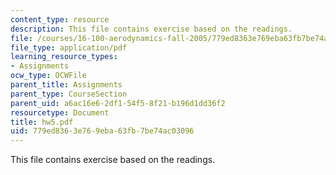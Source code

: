 ```yaml
---
content_type: resource
description: This file contains exercise based on the readings.
file: /courses/16-100-aerodynamics-fall-2005/779ed8363e769eba63fb7be74ac03096_hw5.pdf
file_type: application/pdf
learning_resource_types:
- Assignments
ocw_type: OCWFile
parent_title: Assignments
parent_type: CourseSection
parent_uid: a6ac16e6-2df1-54f5-8f21-b196d1dd36f2
resourcetype: Document
title: hw5.pdf
uid: 779ed836-3e76-9eba-63fb-7be74ac03096
---
```

This file contains exercise based on the readings.

